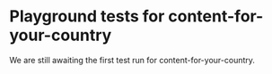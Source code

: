 # Playground tests for content-for-your-country
We are still awaiting the first test run for content-for-your-country.

